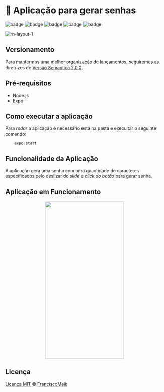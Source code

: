 # 🔐 Aplicação para gerar senhas
![badge](https://img.shields.io/badge/Projeto-Gerador%20de%20Senhas-%23ffa200)
![badge](https://img.shields.io/badge/Node-v14.15.1-green)
![badge](https://img.shields.io/badge/Expo-v4.3.0-green)
![badge](https://img.shields.io/badge/Plataforma-Ios-blue)
![badge](https://img.shields.io/badge/Plataforma-Android-blue)

![rn-layout-1](https://user-images.githubusercontent.com/20601076/110715062-6fa8b080-81fc-11eb-92ca-ce87c6048d9a.png)


## Versionamento
Para mantermos uma melhor organização de lançamentos, seguiremos as diretrizes de [Versão Semantica 2.0.0](https://semver.org/).

## Pré-requisitos
- Node.js
- Expo

## Como executar a aplicação
Para _rodar_ a aplicação é necessário está na pasta e execultar o seguinte comendo:

```shell
    expo start
```

## Funcionalidade da Aplicação
A aplicação gera uma senha com uma quantidade de caracteres especificados pelo deslizar do *slide* e *click do botão* para gerar senha.

## Aplicação em Funcionamento
<p align="center">
    <img src = "https://user-images.githubusercontent.com/20601076/112042722-bf15a780-8b3f-11eb-8f4a-9cb6e652eda6.gif" width = "250" height = "500">
</p>

## Licença
[Licença MIT](https://github.com/FranciscoMaik/AppGeneratePassword/blob/main/LICENSE)  © [FranciscoMaik](https://www.linkedin.com/in/francisco-maik-fonseca-nunes-468511184/)

